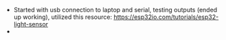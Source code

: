 - Started with usb connection to laptop and serial, testing outputs (ended up working), utilized this resource: https://esp32io.com/tutorials/esp32-light-sensor
- 